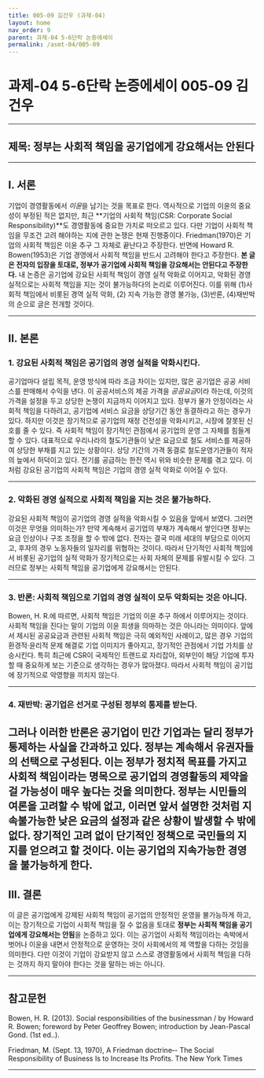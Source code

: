 ```yaml
---
title: 005-09 김건우 (과제-04)
layout: home
nav_order: 9
parent: 과제-04 5-6단락 논증에세이
permalink: /asmt-04/005-09
---
```


# 과제-04 5-6단락 논증에세이 005-09 김건우 

---

## 제목: 정부는 사회적 책임을 공기업에게 강요해서는 안된다

---

## I. 서론

기업이 경영활동에서 *이윤*을 남기는 것을 목표로 한다. 역사적으로 기업의 이윤의 중요성이 부정된 적은 없지만, 최근 **기업의 사회적 책임(CSR: Corporate Social Responsibility)**도 경영활동에 중요한 가치로 떠오르고 있다. 다만 기업이 사회적 책임을 무조건 고려 해야하는 지에 관한 논쟁은 현재 진행중이다. Friedman(1970)은 기업의 사회적 책임은 이윤 추구 그 자체로 끝난다고 주장한다. 반면에 Howard R. Bowen(1953)은 기업 경영에서 사회적 책임을 반드시 고려해야 한다고 주장한다. **본 글은 전자의 입장을 토대로, 정부가 공기업에 사회적 책임을 강요해서는 안된다고 주장한다.** 내 논증은 공기업에 강요된 사회적 책임이 경영 실적 악화로 이어지고, 악화된 경영 실적으로는 사회적 책임을 지는 것이 불가능하다의 논리로 이루어진다. 이를 위해 (1)사회적 책임에서 비롯된 경역 실적 악화, (2) 지속 가능한 경영 불가능, (3)반론, (4)재반박의 순으로 글은 전개할 것이다. 

---

## II. 본론

### 1. 강요된 사회적 책임은 공기업의 경영 실적을 악화시킨다.

공기업마다 설립 목적, 운영 방식에 따라 조금 차이는 있지만, 많은 공기업은 공공 서비스를 판매해서 수익을 낸다. 이 공공서비스의 제공 가격을 *공공요금*이라 하는데, 이것의 가격을 설정을 두고 상당한 논쟁이 지금까지 이어지고 있다. 정부가 물가 안정이라는 사회적 책임을 다하려고, 공기업에 서비스 요금을 상당기간 동안 동결하라고 하는 경우가 있다. 하지만 이것은 장기적으로 공기업의 재정 건전성을 악화시키고, 시장에 잘못된 신호를 줄 수 있다. 즉 사회적 책임이 장기적인 관점에서 공기업의 운영 그 자체를 힘들게 할 수 있다. 대표적으로 우리나라의 철도기관들이 낮은 요금으로 철도 서비스를 제공하여 상당한 부채를 지고 있는 상황이다. 상당 기간의 가격 동결로 철도운영기관들이 적자의 늪에서 허덕이고 있다. 전기를 공급하는 한전 역시 위와 비슷한 문제를 겪고 있다. 이처럼 강요된 공기업의 사회적 책임은 기업의 경영 실적 악화로 이어질 수 있다. 

---

### 2. 악화된 경영 실적으로 사회적 책임을 지는 것은 불가능하다.

강요된 사회적 책임이 공기업의 경영 실적을 악화시킬 수 있음을 앞에서 보였다. 그러면 이것은 무엇을 의미하는가? 만약 계속해서 공기업의 부채가 계속해서 쌓인다면 정부는 요금 인상이나 구조 조정을 할 수 밖에 없다. 전자는 결국 미래 세대의 부담으로 이어지고, 후자의 경우 노동자들의 일자리를 위협하는 것이다. 따라서 단기적인 사회적 책임에서 비롯된 공기업의 실적 악화가 장기적으로는 사회 자체의 문제를 유발시킬 수 있다. 그러므로 정부는 사회적 책임을 공기업에게 강요해서는 안된다.

---

### 3. 반론: 사회적 책임으로 기업의 경영 실적이 모두 악화되는 것은 아니다.

Bowen, H. R.에 따르면, 사회적 책임은 기업의 이윤 추구 하에서 이루어지는 것이다. 사회적 책임을 진다는 말이 기업의 이윤 희생을 의마하는 것은 아니라는 의미이다. 앞에서 제시된 공공요금과 관련된 사회적 책임은 극히 예외적인 사례이고, 많은 경우 기업의 환경적·윤리적 문제 해결로 기업 이미지가 좋아지고, 장기적인 관점에서 기업 가치를 상승시킨다. 특히 최근에 CSR이 국제적인 트랜드로 자리잡아, 외부인이 해당 기업에 투자할 때 중요하게 보는 기준으로 생각하는 경우가 많아졌다. 따라서 사회적 책임이 공기업에 장기적으로 악영향을 끼치지 않는다.   

---

### 4. 재반박: 공기업은 **선거로 구성된 정부의 통제**를 받는다.

그러나 이러한 반론은 공기업이 민간 기업과는 달리 정부가 통제하는 사실을 간과하고 있다. 정부는 계속해서 유권자들의 선택으로 구성된다. 이는 정부가 정치적 목표를 가지고 사회적 책임이라는 명목으로 공기업의 경영활동의 제약을 걸 가능성이 매우 높다는 것을 의미한다. 정부는 시민들의 여론을 고려할 수 밖에 없고, 이러면 앞서 설명한 것처럼 지속불가능한 낮은 요금의 설정과 같은 상황이 발생할 수 밖에 없다. 장기적인 고려 없이 단기적인 정책으로 국민들의 지지를 얻으려고 할 것이다. 이는 공기업의 지속가능한 경영을 불가능하게 한다.  
---

## III. 결론 

이 글은 공기업에게 강제된 사회적 책임이 공기업의 안정적인 운영을 불가능하게 하고, 이는 장기적으로 기업이 사회적 책임을 질 수 없음을 토대로 **정부는 사회적 책임을 공기업에게 강요해서는 안됨**을 논증하고 있다. 이는 공기업이 사회적 책임이라는 속박에서 벗어나 이윤을 내면서 안정적으로 운영하는 것이 사회에서의 제 역할을 다하는 것임을 의미한다. 다만 이것이 기업이 강요받지 않고 스스로 경영활동에서 사회적 책임을 다하는 것까지 하지 말아야 한다는 것을 말하는 바는 아니다.

---

## 참고문헌 

Bowen, H. R. (2013). Social responsibilities of the businessman / by Howard R. Bowen; foreword by Peter Geoffrey Bowen; introduction by Jean-Pascal Gond. (1st ed..).
 
Friedman, M. (Sept. 13, 1970), A Friedman doctrine‐- The Social Responsibility of Business Is to Increase Its Profits. The New York Times 

---
